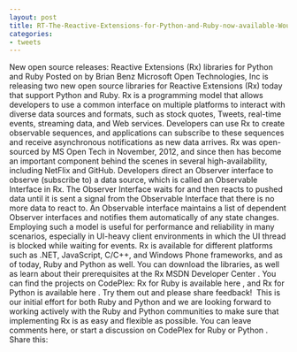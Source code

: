 ```yaml
---
layout: post
title: RT-The-Reactive-Extensions-for-Python-and-Ruby-now-available-Would-love-some-love-and-pull-requests
categories:
- tweets
---
```

New open source releases: Reactive Extensions (Rx) libraries for Python and Ruby
Posted on
by Brian Benz
Microsoft Open Technologies, Inc is releasing two new open source libraries for Reactive Extensions (Rx) today that support Python and Ruby.
Rx is a programming model that allows developers to use a common interface on multiple platforms to interact with diverse data sources and formats, such as stock quotes, Tweets, real-time events, streaming data, and Web services. Developers can use Rx to create observable sequences, and applications can subscribe to these sequences and receive asynchronous notifications as new data arrives. Rx was open-sourced by MS Open Tech in November, 2012, and since then has become an important component behind the scenes in several high-availability, including NetFlix and GitHub.
Developers direct an Observer interface to observe (subscribe to) a data source, which is called an Observable Interface in Rx. The Observer Interface waits for and then reacts to pushed data until it is sent a signal from the Observable Interface that there is no more data to react to. An Observable interface maintains a list of dependent Observer interfaces and notifies them automatically of any state changes. Employing such a model is useful for performance and reliability in many scenarios, especially in UI-heavy client environments in which the UI thread is blocked while waiting for events.
Rx is available for different platforms such as .NET, JavaScript, C/C++, and Windows Phone frameworks, and as of today, Ruby and Python as well. You can download the libraries, as well as learn about their prerequisites at the Rx MSDN Developer Center .
You can find the projects on CodePlex: Rx for Ruby is available here , and Rx for Python is available here . Try them out and please share feedback!  This is our initial effort for both Ruby and Python and we are looking forward to working actively with the Ruby and Python communities to make sure that implementing Rx is as easy and flexible as possible. You can leave comments here, or start a discussion on CodePlex for Ruby or Python .
Share this:
